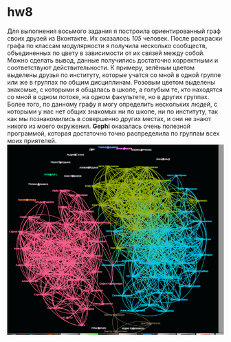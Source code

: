 # hw8
Для выполнения восьмого задания я построила ориентированный граф своих друзей из Вконтакте. Их оказалось *105* человек. После раскраски графа по классам модулярности я получила несколько сообществ, объединенных по цвету в зависимости от их связей между собой. Можно сделать вывод, данные получились достаточно корректными и соответствуют действительности. К примеру, зелёным цветом выделены друзья по институту, которые учатся со мной в одной группе или же в группах по общим дисциплинам. Розовым цветом выделены знакомые, с которыми я общалась в школе, а голубым те, кто находятся со мной в одном потоке, на одном факультете, но в других группах. Более того, по данному графу я могу определить нескольких людей, с которыми у нас нет общих знакомых ни по школе, ни по институту, так как мы познакомились в совершенно других местах, и они не знают никого из моего окружения. **Gephi** оказалась очень полезной программой, которая достаточно точно распределила по группам всех моих приятелей.
![](https://github.com/avvylegzhanina/hw8/blob/master/%D0%93%D1%80%D0%B0%D1%84%20%D0%90%D0%BD%D0%B8.png)
